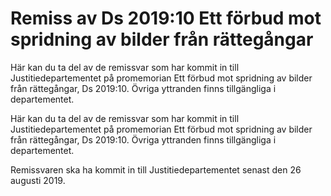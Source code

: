 # Remiss av Ds 2019:10 Ett förbud mot spridning av bilder från rättegångar

Här kan du ta del av de remissvar som har kommit in till Justitiedepartementet på promemorian Ett förbud mot spridning av bilder från rättegångar, Ds 2019:10. Övriga yttranden finns tillgängliga i departementet.

Här kan du ta del av de remissvar som har kommit in till Justitiedepartementet på promemorian Ett förbud mot spridning av bilder från rättegångar, Ds 2019:10. Övriga yttranden finns tillgängliga i departementet.

Remissvaren ska ha kommit in till Justitiedepartementet senast den 26 augusti 2019.
